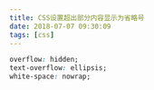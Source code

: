 ```yaml
---
title: CSS设置超出部分内容显示为省略号
date: 2018-07-07 09:30:09
tags: [css]
---
```


```css
overflow: hidden;
text-overflow: ellipsis;
white-space: nowrap;
```
